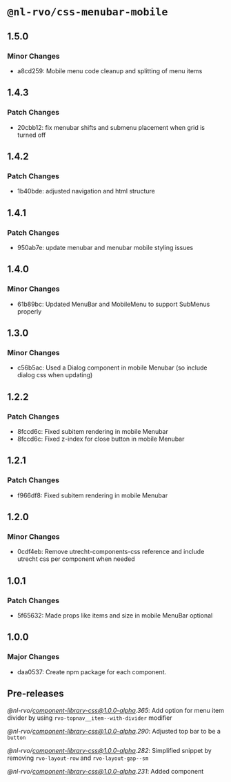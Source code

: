 # `@nl-rvo/css-menubar-mobile`

## 1.5.0

### Minor Changes

- a8cd259: Mobile menu code cleanup and splitting of menu items

## 1.4.3

### Patch Changes

- 20cbb12: fix menubar shifts and submenu placement when grid is turned off

## 1.4.2

### Patch Changes

- 1b40bde: adjusted navigation and html structure

## 1.4.1

### Patch Changes

- 950ab7e: update menubar and menubar mobile styling issues

## 1.4.0

### Minor Changes

- 61b89bc: Updated MenuBar and MobileMenu to support SubMenus properly

## 1.3.0

### Minor Changes

- c56b5ac: Used a Dialog component in mobile Menubar (so include dialog css when updating)

## 1.2.2

### Patch Changes

- 8fccd6c: Fixed subitem rendering in mobile Menubar
- 8fccd6c: Fixed z-index for close button in mobile Menubar

## 1.2.1

### Patch Changes

- f966df8: Fixed subitem rendering in mobile Menubar

## 1.2.0

### Minor Changes

- 0cdf4eb: Remove utrecht-components-css reference and include utrecht css per component when needed

## 1.0.1

### Patch Changes

- 5f65632: Made props like items and size in mobile MenuBar optional

## 1.0.0

### Major Changes

- daa0537: Create npm package for each component.

## Pre-releases

_@nl-rvo/component-library-css@1.0.0-alpha.365_:
Add option for menu item divider by using `rvo-topnav__item--with-divider` modifier

_@nl-rvo/component-library-css@1.0.0-alpha.290_:
Adjusted top bar to be a `button`

_@nl-rvo/component-library-css@1.0.0-alpha.282_:
Simplified snippet by removing `rvo-layout-row` and `rvo-layout-gap--sm`

_@nl-rvo/component-library-css@1.0.0-alpha.231_:
Added component
